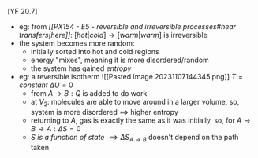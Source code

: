 [YF 20.7]
- eg: from *[[PX154 - E5 - reversible and irreversible processes#hear transfers|here]]*: $[hot | cold]\to[warm | warm]$ is irreversible
- the system becomes more random:
	- initially sorted into hot and cold regions
	- energy "mixes", meaning it is more disordered/random
	- the system has gained *entropy*
- eg: a reversible isotherm
	![[Pasted image 20231107144345.png]]
		$T=constant$
		$\Delta U = 0$
	- from $A\to B: Q$ is added to do work 
	- at $V_{2}:$ molecules are able to move around in a larger volume, so, system is more disordered $\implies$ higher entropy
	- returning to $A$, gas is exactly the same as it was initially, so, for $A\to B \to A: \Delta S=0$
	- *$S$ is a function of state* $\implies \Delta S_{A\to B}$ doesn't depend on the path taken 
